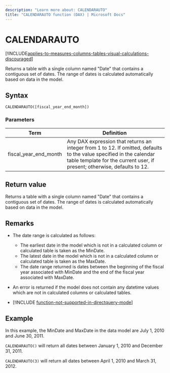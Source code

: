 ```yaml
---
description: "Learn more about: CALENDARAUTO"
title: "CALENDARAUTO function (DAX) | Microsoft Docs"
---
```

# CALENDARAUTO

[!INCLUDE[applies-to-measures-columns-tables-visual-calculations-discouraged](includes/applies-to-measures-columns-tables-visual-calculations-discouraged.md)]
  
Returns a table with a single column named "Date" that contains a contiguous set of dates. The range of dates is calculated automatically based on data in the model.  
  
## Syntax  
  
```dax
CALENDARAUTO([fiscal_year_end_month])  
```
  
### Parameters  
  
|Term|Definition|  
|--------|--------------|  
|fiscal_year_end_month|Any DAX expression that returns an integer from 1 to 12. If omitted, defaults to the value specified in the calendar table template for the current user, if present; otherwise, defaults to 12.|  
  
## Return value

Returns a table with a single column named "Date" that contains a contiguous set of dates. The range of dates is calculated automatically based on data in the model.  
  
## Remarks

- The date range is calculated as follows:  
  
  - The earliest date in the model which is not in a calculated column or calculated table is taken as the MinDate.
  - The latest date in the model which is not in a calculated column or calculated table is taken as the MaxDate.
  - The date range returned is dates between the beginning of the fiscal year associated with MinDate and the end of the fiscal year associated with MaxDate.  
  
- An error is returned if the model does not contain any datetime values which are not in calculated columns or calculated tables.  

- [!INCLUDE [function-not-supported-in-directquery-mode](includes/function-not-supported-in-directquery-mode.md)]

## Example

In this example, the MinDate and MaxDate in the data model are July 1, 2010 and June 30, 2011.  
  
`CALENDARAUTO()` will return all dates between January 1, 2010 and December 31, 2011.  
  
`CALENDARAUTO(3)` will return all dates between April 1, 2010 and March 31, 2012.  

